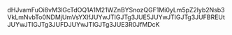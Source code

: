 dHJvamFuOi8vM3lGcTdOQ1A1M21WZnBYSnozQGF1Mi0yLm5pZ2lyb2Nsb3VkLmNvbTo0NDMjUmVsYXlfJUYwJTlGJTg3JUE5JUYwJTlGJTg3JUFBREUtJUYwJTlGJTg3JUFDJUYwJTlGJTg3JUE3R0JfMDcK